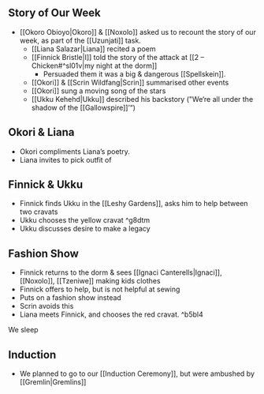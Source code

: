 ## Story of Our Week
* [[Okoro Obioyo|Okoro]] & [[Noxolo]] asked us to recount the story of our week, as part of the [[Uzunjati]] task.
	* [[Liana Salazar|Liana]] recited a poem
	* [[Finnick Bristle|I]] told the story of the attack at [[2 – Chicken#^sl01v|my night at the dorm]]
		* Persuaded them it was a big & dangerous [[Spellskein]].
	* [[Okori]] & [[Scrin Wildfang|Scrin]] summarised other events
	* [[Okori]] sung a moving song of the stars
	* [[Ukku Kehehd|Ukku]] described his backstory ("We‘re all under the shadow of the [[Gallowspire]]’“)

## Okori & Liana
* Okori compliments Liana’s poetry.
* Liana invites to pick outfit of

## Finnick & Ukku 
* Finnick finds Ukku in the [[Leshy Gardens]], asks him to help between two cravats
* Ukku chooses the yellow cravat ^g8dtm
* Ukku discusses desire to make a legacy

## Fashion Show
* Finnick returns to the dorm & sees [[Ignaci Canterells|Ignaci]], [[Noxolo]], [[Tzeniwe]] making kids clothes
* Finnick offers to help, but is not helpful at sewing
* Puts on a fashion show instead
* Scrin avoids this
* Liana meets Finnick, and chooses the red cravat. ^b5bl4

We sleep
## Induction
* We planned to go to our [[Induction Ceremony]], but were ambushed by [[Gremlin|Gremlins]]